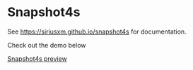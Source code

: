 # Snapshot4s

See https://siriusxm.github.io/snapshot4s for documentation.

Check out the demo below

[Snapshot4s preview](https://github.com/user-attachments/assets/8e2f3037-ecb0-4f6b-a9ba-fd277d2af55d)

